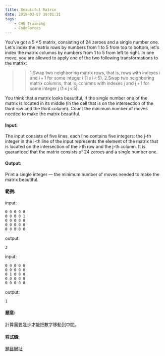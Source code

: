 ```yaml
---
title: Beautiful Matrix
date: 2019-03-07 19:01:31
tags:
    - CHU Training
    - CodeForces
---
```

You've got a 5 × 5 matrix, consisting of 24 zeroes and a single number one. Let's index the matrix rows by numbers from 1 to 5 from top to bottom, let's index the matrix columns by numbers from 1 to 5 from left to right. In one move, you are allowed to apply one of the two following transformations to the matrix:

>>1.Swap two neighboring matrix rows, that is, rows with indexes i and i + 1 for some integer i (1 ≤ i < 5).
>>2.Swap two neighboring matrix columns, that is, columns with indexes j and j + 1 for some integer j (1 ≤ j < 5).

You think that a matrix looks beautiful, if the single number one of the matrix is located in its middle (in the cell that is on the intersection of the third row and the third column). Count the minimum number of moves needed to make the matrix beautiful.

<!-- more -->
#### Input:
The input consists of five lines, each line contains five integers: the j-th integer in the i-th line of the input represents the element of the matrix that is located on the intersection of the i-th row and the j-th column. It is guaranteed that the matrix consists of 24 zeroes and a single number one.

#### Output:
Print a single integer — the minimum number of moves needed to make the matrix beautiful.

#### 範例:

input:
```
0 0 0 0 0
0 0 0 0 1
0 0 0 0 0
0 0 0 0 0
0 0 0 0 0
```
output:
```
3
```
input:
```
0 0 0 0 0
0 0 0 0 0
0 1 0 0 0
0 0 0 0 0
0 0 0 0 0
```
output:
```
1
```

#### 題意:
計算需要幾步才能把數字移動到中間。

#### 程式碼:
<script src="https://gist.github.com/Daviswww/4926be670df9b7c761c5cae8d0e29a0f.js"></script>

[題目網址](https://codeforces.com/problemset/problem/263/A)